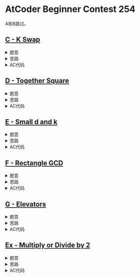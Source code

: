# AtCoder Beginner Contest 254

A和B跳过。

## [C - K Swap](https://atcoder.jp/contests/abc254/tasks/abc254_c)

<details>
<summary>题意</summary>

给定长度为$n$的数组$a$，每次可以从$[1, n - k]$中选择一个$i$然后交换$a_i$和$a_{i + k}$，问是否能通过有限次的操作将$a$升序排序。

其中$2 \le n \le 2 \times {10}^5$。

</details>

<details>
<summary>思路</summary>

操作可以看成：模$k$同余的位置上的元素两两间可以交换，模$k$不同余的位置上的元素无法交换。

将位置拆分成多个模$k$同余的极大子集，最终是有序的话那子集内肯定也有序，所以在子集内部排好序。

如果这样还不能让$a$有序那就无解了。

</details>

<details>
<summary>AC代码</summary>

```cpp
// Problem: C - K Swap
// Contest: AtCoder - AtCoder Beginner Contest 254
// URL: https://atcoder.jp/contests/abc254/tasks/abc254_c
// Memory Limit: 1024 MB
// Time Limit: 2000 ms
//
// Powered by CP Editor (https://cpeditor.org)

#include <bits/stdc++.h>

#define CPPIO std::ios::sync_with_stdio(false), std::cin.tie(0), std::cout.tie(0);
#define freep(p) p ? delete p, p = nullptr, void(1) : void(0)

#ifdef BACKLIGHT
#include "debug.h"
#else
#define logd(...) ;
#endif

using i64 = int64_t;
using u64 = uint64_t;

void solve_case(int Case);

int main(int argc, char* argv[]) {
  CPPIO;
  int T = 1;
  // std::cin >> T;
  for (int t = 1; t <= T; ++t) {
    solve_case(t);
  }
  return 0;
}

void solve_case(int Case) {
  int n, k;
  std::cin >> n >> k;

  std::vector<int> a(n);
  for (int i = 0; i < n; ++i)
    std::cin >> a[i];

  for (int i = 0; i < k; ++i) {
    std::vector<int> b;
    for (int j = i; j < n; j += k)
      b.push_back(a[j]);
    std::sort(b.begin(), b.end());
    for (int j = i, p = 0; j < n; j += k)
      a[j] = b[p++];
  }

  for (int i = 1; i < n; ++i)
    if (a[i - 1] > a[i]) {
      std::cout << "No\n";
      return;
    }
  std::cout << "Yes\n";
}

```

</details>

## [D - Together Square](https://atcoder.jp/contests/abc254/tasks/abc254_d)

<details>
<summary>题意</summary>

给定$n$，问满足$1 \le i, j \le n$且$i * j$是完全平方数的$(i, j)$的数量。

其中$1 \le n \le 2 \times {10}^5$。

</details>

<details>
<summary>思路</summary>

记$x$的质因数分解为$x = \prod {p_i}^{e_i}$。

$x$是完全平方数当且仅当$e_i$全是偶数。

假设数$f(y) = \prod_{e_i \text{ is odd}} {p_i}^{e_i}$，则$x * y$是完全平方数当且仅当$f(x) = f(y)$。

对$1$到$n$中的数跑质因数分解求出所有$f(x)$，$O(n \sqrt{n})$可以搞定。

然后就是简单数数了。

</details>

<details>
<summary>AC代码</summary>

```cpp
// Problem: D - Together Square
// Contest: AtCoder - AtCoder Beginner Contest 254
// URL: https://atcoder.jp/contests/abc254/tasks/abc254_d
// Memory Limit: 1024 MB
// Time Limit: 2000 ms
//
// Powered by CP Editor (https://cpeditor.org)

#include <bits/stdc++.h>

#define CPPIO std::ios::sync_with_stdio(false), std::cin.tie(0), std::cout.tie(0);
#define freep(p) p ? delete p, p = nullptr, void(1) : void(0)

#ifdef BACKLIGHT
#include "debug.h"
#else
#define logd(...) ;
#endif

using i64 = int64_t;
using u64 = uint64_t;

void solve_case(int Case);

int main(int argc, char* argv[]) {
  CPPIO;
  int T = 1;
  // std::cin >> T;
  for (int t = 1; t <= T; ++t) {
    solve_case(t);
  }
  return 0;
}

void solve_case(int Case) {
  int n;
  std::cin >> n;

  std::vector<int> f(n + 1);
  for (int i = 1; i <= n; ++i) {
    f[i] = 1;
    int x = i;
    for (int j = 2; j * j <= i; ++j) {
      if (x % j == 0) {
        int e = 0;
        while (x % j == 0) {
          x /= j;
          ++e;
        }
        if (e & 1)
          f[i] *= j;
      }
    }
    if (x > 1)
      f[i] *= x;
  }

  i64 ans = 0;
  std::vector<int> cnt(n + 1);
  for (int i = 1; i <= n; ++i) {
    ans += 2 * cnt[f[i]] + 1;
    ++cnt[f[i]];
  }

  std::cout << ans << "\n";
}

```

</details>

## [E - Small d and k](https://atcoder.jp/contests/abc254/tasks/abc254_e)

<details>
<summary>题意</summary>

给定一张$n$个点$m$条边的无向图，保证每个点的度数至多为3。

要求回答$q$个询问$(x_i, k_i)$，每个询问要求回答：距离$x_i$不超过$k_i$的点的下标之和。

其中$1 \le n, q \le 1.5 \times {10}^5, 0 \le k_i \le 3$。

</details>

<details>
<summary>思路</summary>

对于每个询问，满足条件的点不超过$3^3 = 27$个，直接BFS或者DFS就完事了。

</details>

<details>
<summary>AC代码</summary>

```cpp
// Problem: E - Small d and k
// Contest: AtCoder - AtCoder Beginner Contest 254
// URL: https://atcoder.jp/contests/abc254/tasks/abc254_e
// Memory Limit: 1024 MB
// Time Limit: 3500 ms
//
// Powered by CP Editor (https://cpeditor.org)

#include <bits/stdc++.h>

#define CPPIO std::ios::sync_with_stdio(false), std::cin.tie(0), std::cout.tie(0);
#define freep(p) p ? delete p, p = nullptr, void(1) : void(0)

#ifdef BACKLIGHT
#include "debug.h"
#else
#define logd(...) ;
#endif

using i64 = int64_t;
using u64 = uint64_t;

void solve_case(int Case);

int main(int argc, char* argv[]) {
  CPPIO;
  int T = 1;
  // std::cin >> T;
  for (int t = 1; t <= T; ++t) {
    solve_case(t);
  }
  return 0;
}

void solve_case(int Case) {
  int n, m;
  std::cin >> n >> m;

  std::vector<std::vector<int>> g(n);
  for (int i = 0; i < m; ++i) {
    int u, v;
    std::cin >> u >> v;
    --u, --v;
    g[u].push_back(v);
    g[v].push_back(u);
  }

  auto Q = [&](int x, int k) -> i64 {
    i64 ans = 0;

    std::unordered_map<int, bool> vis;
    std::queue<int> q;
    q.push(x);
    vis[x] = true;

    for (int d = 0; d <= k; ++d) {
      int size = q.size();
      for (int i = 0; i < size; ++i) {
        int u = q.front();
        q.pop();

        ans += u + 1;

        for (int v : g[u]) {
          if (vis.count(v))
            continue;
          vis[v] = true;
          q.push(v);
        }
      }
    }

    return ans;
  };

  int q;
  std::cin >> q;
  for (int i = 0; i < q; ++i) {
    int x, k;
    std::cin >> x >> k;
    --x;

    std::cout << Q(x, k) << "\n";
  }
}

```

</details>

## [F - Rectangle GCD](https://atcoder.jp/contests/abc254/tasks/abc254_f)

<details>
<summary>题意</summary>

给定两个长度为$n$的数组$a$和$b$。

有一个$n \times n$的矩阵$M$满足$M_{i, j} = a_i + b_j$。

要求回答$q$个询问$(x_1, y1, x_2, y_2)$，每个询问需要回答位于以$(x_1, y_1)$为左上角，$(x_2, y_2)$为右下角的矩阵中，所有元素的GCD。

其中$1 \le n, q \le 2 \times {10}^5, 1 \le a_i, b_i \le 10^9$。

</details>

<details>
<summary>思路</summary>

由于$gcd(a, b) = gcd(a - b, b)$，所以从第$y_2$列到第$y_1 + 1$列，让第$j$列减去第$j - 1$列，这样每一行的后$y_2 - y_1$列就都成了$b_{j+ 1} - b_j, y_1 \le j \le y_2 - 1$。

对第$x_1 + 1$行到第$x_2$行做类似的操作，得到$a_{i + 1} - a_i, x_1 \le i \le x_2 - 1$。

现在矩阵中只剩$a_i + b_j$，$a_{i + 1} - a_i, x_1 \le i \le x_2 - 1$，$b_{j+ 1} - b_j, y_1 \le j \le y_2 - 1$以及一堆$0$，其中$0$可以直接诶忽略。

答案即为这三部分的GCD。

后两部分就是差分数组的区间GCD，由于GCD有可重复性，所以直接RMQ就可以$O(n \log n) \sim O(1)$求出GCD。

现在就是3个数的GCD了。

</details>

<details>
<summary>AC代码</summary>

```cpp
// Problem: F - Rectangle GCD
// Contest: AtCoder - AtCoder Beginner Contest 254
// URL: https://atcoder.jp/contests/abc254/tasks/abc254_f
// Memory Limit: 1024 MB
// Time Limit: 2000 ms
//
// Powered by CP Editor (https://cpeditor.org)

#include <bits/stdc++.h>

#define CPPIO std::ios::sync_with_stdio(false), std::cin.tie(0), std::cout.tie(0);
#define freep(p) p ? delete p, p = nullptr, void(1) : void(0)

#ifdef BACKLIGHT
#include "debug.h"
#else
#define logd(...) ;
#endif

using i64 = int64_t;
using u64 = uint64_t;

void solve_case(int Case);

int main(int argc, char* argv[]) {
  CPPIO;
  int T = 1;
  // std::cin >> T;
  for (int t = 1; t <= T; ++t) {
    solve_case(t);
  }
  return 0;
}

struct RMQ {
  std::vector<int> lg;
  std::vector<std::vector<int>> a;
  RMQ(const std::vector<int>& d) {
    int n = d.size();

    lg = std::vector<int>(n + 1);
    lg[1] = 0;
    for (int i = 2; i <= n; ++i)
      lg[i] = lg[i >> 1] + 1;

    a = std::vector<std::vector<int>>(n, std::vector<int>(lg[n] + 1));
    for (int i = 0; i < n; ++i)
      a[i][0] = d[i];
    for (int j = 1; j <= lg[n]; ++j) {
      for (int i = 0; i + (1 << (j - 1)) < n; ++i) {
        a[i][j] = std::gcd(a[i][j - 1], a[i + (1 << (j - 1))][j - 1]);
      }
    }
  }

  int query(int l, int r) {
    int k = lg[r - l + 1];
    return std::gcd(a[l][k], a[r - (1 << k) + 1][k]);
  }
};

void solve_case(int Case) {
  int n, q;
  std::cin >> n >> q;

  std::vector<int> a(n), b(n);
  for (int i = 0; i < n; ++i)
    std::cin >> a[i];
  for (int i = 0; i < n; ++i)
    std::cin >> b[i];

  std::vector<int> da(n - 1), db(n - 1);
  for (int i = 0; i + 1 < n; ++i) {
    da[i] = a[i + 1] - a[i];
    db[i] = b[i + 1] - b[i];
  }

  RMQ DA(da), DB(db);

  for (int i = 0; i < q; ++i) {
    int x1, y1, x2, y2;
    std::cin >> x1 >> x2 >> y1 >> y2;
    --x1, --y1, --x2, --y2;
    int ans = a[x1] + b[y1];
    logd(ans);
    if (x2 > x1) {
      ans = std::gcd(ans, DA.query(x1, x2 - 1));
    }
    if (y2 > y1) {
      ans = std::gcd(ans, DB.query(y1, y2 - 1));
    }
    std::cout << ans << "\n";
  }
}

```

</details>

## [G - Elevators](https://atcoder.jp/contests/abc254/tasks/abc254_g)

<details>
<summary>题意</summary>

有$n$幢高为${10}^9$的大楼，你可以通过天桥以$1$的代价从某幢大楼的某一层走到另一幢大楼的同一层。

有$m$台电梯$(a_i, b_i, c_i)$可以从第$a_i$幢大楼的第$x$层走到第$y$层，代价为$|x - y|$，其中$b_i \le x, y \le c_i$。

要求回答$q$个询问，每个询问要求回答从第$x$幢大楼的第$y$层走到第$z$幢大楼的第$w$层的最小代价。

其中$1 \le n, m, q \le 2 \times {10}^5$。

</details>

<details>
<summary>思路</summary>

走的过程是可逆的，所以可以处理一下使得询问总是从低层走到高层。

将答案分为两部分：使用电梯的代价和使用天桥的代价。

注意到这个过程中其实没有必要往底层走，所以使用电梯的代价为$w - y$。

同样的原因，可以类似倍增LCA那样子，借助倍增加速计算使用天桥的代价。

具体就是计算$dp_{i, j}$表示从$i$开始走$2^j$个天桥能达到的最高的点。

</details>

<details>
<summary>AC代码</summary>

```cpp
// Problem: G - Elevators
// Contest: AtCoder - AtCoder Beginner Contest 254
// URL: https://atcoder.jp/contests/abc254/tasks/abc254_g
// Memory Limit: 1024 MB
// Time Limit: 6000 ms
//
// Powered by CP Editor (https://cpeditor.org)

#include <bits/stdc++.h>

#define CPPIO std::ios::sync_with_stdio(false), std::cin.tie(0), std::cout.tie(0);
#define freep(p) p ? delete p, p = nullptr, void(1) : void(0)

#ifdef BACKLIGHT
#include "debug.h"
#else
#define logd(...) ;
#endif

using i64 = int64_t;
using u64 = uint64_t;

void solve_case(int Case);

int main(int argc, char* argv[]) {
  CPPIO;
  int T = 1;
  // std::cin >> T;
  for (int t = 1; t <= T; ++t) {
    solve_case(t);
  }
  return 0;
}

void solve_case(int Case) {
  // Merge elevator with intersection.
  auto merge = [](std::vector<std::array<int, 2>> a) -> std::vector<std::array<int, 2>> {
    if (a.empty())
      return {};

    std::sort(a.begin(), a.end());
    std::vector<std::array<int, 2>> temp;
    temp.push_back(a[0]);
    for (int i = 1; i < (int)a.size(); ++i) {
      auto [l1, r1] = temp.back();
      auto [l2, r2] = a[i];

      if (l2 <= r1) {
        temp.back()[1] = std::max(r1, r2);
      } else {
        temp.push_back({l2, r2});
      }
    }

    return temp;
  };

  // Sort the elevators by r, and filter out elevators that covered completely by another elevator.
  auto filter = [](std::vector<std::array<int, 2>> a) -> std::vector<std::array<int, 2>> {
    if (a.empty())
      return {};

    std::sort(a.begin(), a.end());
    std::vector<std::array<int, 2>> temp;
    temp.push_back(a[0]);
    for (int i = 1; i < (int)a.size(); ++i) {
      auto [l1, r1] = temp.back();
      auto [l2, r2] = a[i];

      if (r2 <= r1)
        continue;

      if (l1 == l2)
        temp.pop_back();

      temp.push_back({l2, r2});
    }

    return temp;
  };

  // dp[i][j] means the highest elevator you can reach that starting from the i-th elevator and then
  // use 2^j skybridge.
  auto DP = [](const std::vector<std::array<int, 2>>& a) -> std::vector<std::vector<int>> {
    int n = a.size();
    int lg = std::__lg(n) + 1;
    std::vector<std::vector<int>> dp(n, std::vector<int>(lg));

    for (int i = 0, j = 0; i < n; ++i) {
      while (j + 1 < n && a[j + 1][0] <= a[i][1])
        ++j;
      dp[i][0] = j;
    }

    for (int j = 1; j < lg; ++j) {
      for (int i = 0; i < n; ++i) {
        dp[i][j] = dp[dp[i][j - 1]][j - 1];
      }
    }
    return dp;
  };

  int n, m, q;
  std::cin >> n >> m >> q;

  std::vector<std::vector<std::array<int, 2>>> elev_in(n);
  std::vector<std::array<int, 2>> elev_all;
  for (int i = 0; i < m; ++i) {
    int a, b, c;
    std::cin >> a >> b >> c;
    --a;
    elev_in[a].push_back({b, c});
  }
  for (int i = 0; i < n; ++i) {
    elev_in[i] = merge(elev_in[i]);
    for (auto [l, r] : elev_in[i])
      elev_all.push_back({l, r});
  }
  elev_all = filter(elev_all);

  auto dp = DP(elev_all);
  int lg = dp[0].size();

  for (int _ = 0; _ < q; ++_) {
    int x, y, z, w;
    std::cin >> x >> y >> z >> w;
    --x, --z;

    // Make it always move from lower floor to higher floor.
    if (y > w) {
      std::swap(x, z);
      std::swap(y, w);
    }

    // Split the answer into 2 parts, one part is cost of using elevator, the other is cost of using
    // skybridges.

    // The first part will always be w - y.
    int ans = w - y;

    // Try get closer to target by using elevator in the beginning building and the ending building.
    // After this, it can not get higher without using skybridges.
    {
      auto it = std::lower_bound(elev_in[x].begin(), elev_in[x].end(),
                                 std::array<int, 2>{y, 1'000'000'001});
      if (it != elev_in[x].begin()) {
        --it;
        if (y <= (*it)[1])
          y = (*it)[1];
      }
    }
    {
      auto it = std::lower_bound(elev_in[z].begin(), elev_in[z].end(),
                                 std::array<int, 2>{w, 1'000'000'001});
      if (it != elev_in[z].begin()) {
        --it;
        if (w <= (*it)[1])
          w = (*it)[0];
      }
    }

    // The second part.
    if (y >= w) {
      // Only need to use 1 skybridge. Or no need to use skybridge.
      if (x != z)
        ++ans;
    } else {
      // Find the elevator that cover the the y-th floor and with **largest** r.
      auto it =
          std::lower_bound(elev_all.begin(), elev_all.end(), std::array<int, 2>{y, 1'000'000'001});
      if (it == elev_all.begin()) {
        // No such elevator and then there is no elevator can be used.
        ans = -1;
      } else {
        --it;

        if (y > (*it)[1]) {
          // No such elevator and then there is no elevator can be used.
          ans = -1;
        } else {
          // Found an elevator and move to building where the elevator located.
          y = (*it)[1];
          ++ans;

          if (y >= w) {
            // Target achieved, move to the ending building (and use exatly 2 skybridges in total).
            ++ans;
          } else {
            // Optimized process using binary lifting. After this, y can reach the highest floor
            // below w.
            int p = it - elev_all.begin();
            for (int i = lg - 1; i >= 0; --i) {
              if (elev_all[dp[p][i]][1] < w) {
                p = dp[p][i];
                ans += (1 << i);
              }
            }

            // One more jump.
            p = dp[p][0];
            ++ans;

            y = elev_all[p][1];
            if (y < w) {
              // Can not reach w.
              ans = -1;
            } else {
              // Target achieved, move to the ending building.
              ++ans;
            }
          }
        }
      }
    }

    std::cout << ans << "\n";
  }
}

```

</details>

## [Ex - Multiply or Divide by 2](https://atcoder.jp/contests/abc254/tasks/abc254_h)

<details>
<summary>题意</summary>

给定两个长度为$n$的数组$a$和$b$，有以下两种操作：
1. 选择$a$中的一个元素$x$，将其替换为$2x$。
2. 选择$a$中的一个元素$x$，将其替换为$\lfloor \frac{x}{2} \rfloor$。

其中$1\le n \le {10}^5, 0 \le a_i, b_i \le {10}^9$。

</details>

<details>
<summary>思路</summary>

第一个操作可以看成将$b$中的一个偶数$y$替换为$\frac{y}{2}$。

然后，注意到两个数组中的最大值一定是要操作的，不妨贪心地选择大的先处理。

如果最大值在$y$中且$y$为奇数则无解，因为没有办法通过将$a$中的元素乘2来得到$y$。

</details>

<details>
<summary>AC代码</summary>

```cpp
// Problem: Ex - Multiply or Divide by 2
// Contest: AtCoder - AtCoder Beginner Contest 254
// URL: https://atcoder.jp/contests/abc254/tasks/abc254_h
// Memory Limit: 1024 MB
// Time Limit: 2500 ms
//
// Powered by CP Editor (https://cpeditor.org)

#include <bits/stdc++.h>

#define CPPIO std::ios::sync_with_stdio(false), std::cin.tie(0), std::cout.tie(0);
#define freep(p) p ? delete p, p = nullptr, void(1) : void(0)

#ifdef BACKLIGHT
#include "debug.h"
#else
#define logd(...) ;
#endif

using i64 = int64_t;
using u64 = uint64_t;

void solve_case(int Case);

int main(int argc, char* argv[]) {
  CPPIO;
  int T = 1;
  // std::cin >> T;
  for (int t = 1; t <= T; ++t) {
    solve_case(t);
  }
  return 0;
}

void solve_case(int Case) {
  int n;
  std::cin >> n;

  std::multiset<int> a, b;
  for (int i = 0; i < n; ++i) {
    int x;
    std::cin >> x;
    a.insert(x);
  }
  for (int i = 0; i < n; ++i) {
    int x;
    std::cin >> x;
    b.insert(x);
  }

  int ans = 0;
  while (a.size()) {
    int x = *a.rbegin();
    int y = *b.rbegin();

    if (x == y) {
      a.erase(a.find(x));
      b.erase(b.find(y));
      continue;
    }

    ++ans;
    if (x < y) {
      if (y & 1) {
        ans = -1;
        break;
      }
      b.erase(b.find(y));
      y = y / 2;
      if (x == y) {
        a.erase(a.find(x));
      } else {
        b.insert(y);
      }
    } else {
      a.erase(a.find(x));
      x = x / 2;
      if (x == y) {
        b.erase(b.find(y));
      } else {
        a.insert(x);
      }
    }
  }

  std::cout << ans << "\n";
}

```

</details>
